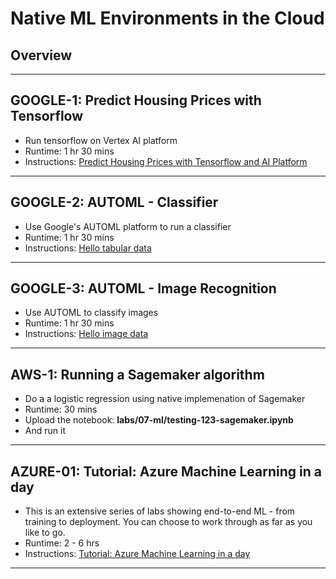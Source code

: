 # Native ML Environments in the Cloud

## Overview

---

## GOOGLE-1: Predict Housing Prices with Tensorflow

* Run tensorflow on Vertex AI platform
* Runtime: 1 hr 30 mins
* Instructions: [Predict Housing Prices with Tensorflow and AI Platform](https://www.cloudskillsboost.google/focuses/3644?catalog_rank=%7B%22rank%22%3A9%2C%22num_filters%22%3A0%2C%22has_search%22%3Atrue%7D&parent=catalog&search_id=23102367)

---

## GOOGLE-2: AUTOML - Classifier

* Use Google's AUTOML platform to run a classifier
* Runtime: 1 hr 30 mins
* Instructions: [Hello tabular data](https://cloud.google.com/vertex-ai/docs/tutorials/tabular-automl/overview)

---

## GOOGLE-3: AUTOML - Image Recognition

* Use AUTOML to classify images
* Runtime: 1 hr 30 mins
* Instructions: [Hello image data](https://cloud.google.com/vertex-ai/docs/tutorials/image-recognition-automl)

---

## AWS-1: Running a Sagemaker algorithm

* Do a a logistic regression using native implemenation of Sagemaker
* Runtime: 30 mins
* Upload the notebook: **labs/07-ml/testing-123-sagemaker.ipynb**
* And run it

---

## AZURE-01: Tutorial: Azure Machine Learning in a day

* This is an extensive series of labs showing end-to-end ML - from training to deployment.  You can choose to work through as far as you like to go.
* Runtime: 2 - 6 hrs
* Instructions: [Tutorial: Azure Machine Learning in a day](https://learn.microsoft.com/en-us/azure/machine-learning/tutorial-azure-ml-in-a-day)

---